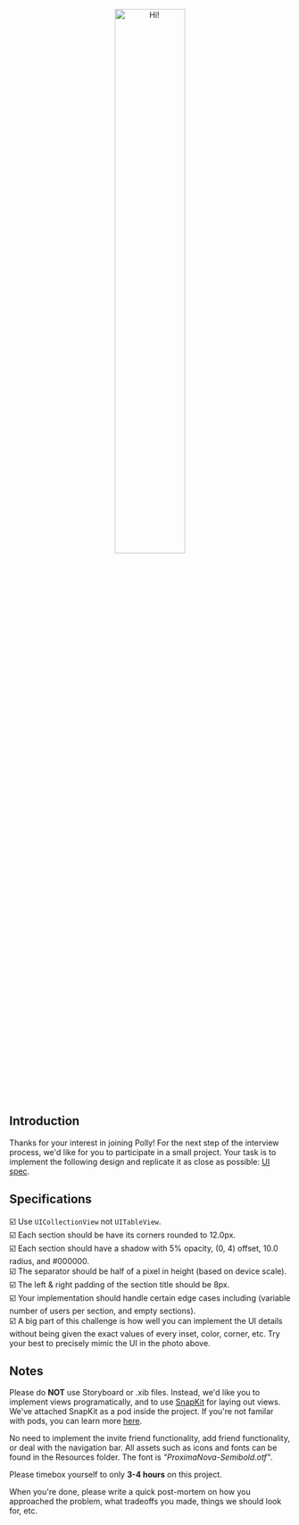 <p align="center">
  <img src="https://i.imgur.com/9HwWvWa.png" width="50%" height="50%" alt="Hi!"/>
</p>

## Introduction

Thanks for your interest in joining Polly! For the next step of the interview process, we'd like for you to participate in a small project. Your task is to implement the following design and replicate it as close as possible: [UI spec](https://i.imgur.com/WN2ZRKw.png).

## Specifications

☑️ Use `UICollectionView` not `UITableView`.  
☑️ Each section should be have its corners rounded to 12.0px.  
☑️ Each section should have a shadow with 5% opacity, (0, 4) offset, 10.0 radius, and #000000.  
☑️ The separator should be half of a pixel in height (based on device scale).   
☑️ The left & right padding of the section title should be 8px.  
☑️ Your implementation should handle certain edge cases including (variable number of users per section, and empty sections).  
☑️ A big part of this challenge is how well you can implement the UI details without being given the exact values of every inset, color, corner, etc. Try your best to precisely mimic the UI in the photo above.

## Notes

Please do **NOT** use Storyboard or .xib files. Instead, we'd like you to implement views programatically, and to use [SnapKit](http://snapkit.io) for laying out views. We've attached SnapKit as a pod inside the project. If you're not familar with pods, you can learn more [here](http://cocoapods.org).

No need to implement the invite friend functionality, add friend functionality, or deal with the navigation bar. All assets such as icons and fonts can be found in the Resources folder. The font is *"ProximaNova-Semibold.otf"*. 

Please timebox yourself to only **3-4 hours** on this project.

When you're done, please write a quick post-mortem on how you approached the problem, what tradeoffs you made, things we should look for, etc.
